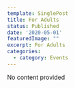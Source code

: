 ```yaml
---
template: SinglePost
title: For Adults
status: Published
date: '2020-05-01'
featuredImage: ""
excerpt: For Adults
categories:
  - category: Events
---
```

No content provided